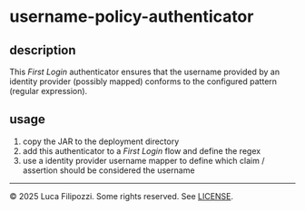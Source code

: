 # username-policy-authenticator

## description

This _First Login_ authenticator ensures that the username provided by
an identity provider (possibly mapped) conforms to the configured
pattern (regular expression).

## usage

1. copy the JAR to the deployment directory
2. add this authenticator to a _First Login_ flow and define the regex
3. use a identity provider username mapper to define which claim /
   assertion should be considered the username

---

© 2025 Luca Filipozzi. Some rights reserved. See [LICENSE][license].

[license]: https://github.com/LucaFilipozzi/keycloak-extensions/blob/main/LICENSE.md


